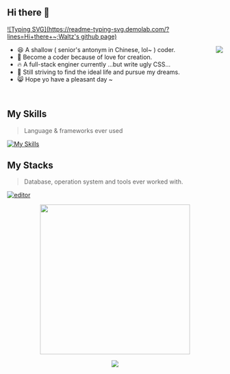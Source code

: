 ## Hi there 👋
[![Typing SVG](https://readme-typing-svg.demolab.com/?lines=Hi+there+~;Waltz's github page)](https://git.io/typing-svg)

<p>

<img align=right src="https://github-readme-stats.vercel.app/api?username=LCIWalt&show_icons=true&count_private=true&theme=transparent&line_height=28">

- 😆 A shallow ( senior's antonym in Chinese, lol~ ) coder.
- 💌 Become a coder because of love for creation.
- 🔥 A full-stack enginer currently ...but write ugly CSS...
- 🏇 Still striving to find the ideal life and pursue my dreams.
- 😸 Hope yo have a pleasant day ~



&nbsp;

</p>

## My Skills

> Language & frameworks ever used

[![My Skills](https://skillicons.dev/icons?i=python,pytorch,go,java,nodejs,ts,html,markdown,c,vue,vite,react,tailwind,spring)](https://skillicons.dev)



## My Stacks

> Database, operation system and tools ever worked with.

[![editor](https://skillicons.dev/icons?i=vscode,androidstudio,vim,visualstudio,linux,ubuntu,kali,windows,docker,bash,git,github,gitlab,gradle,maven,anaconda,npm,yarn,nginx,idea)](https://skillicons.dev)



<p align='center'>
  <img height='350px' src="https://github-readme-stats.vercel.app/api/top-langs/?username=LCIWalt&theme=transparent&layout=donut&langs_count=10&custom_title=Github+Reporsitory+Lang+Count">


</p>

<p align='center'>
  <img src=https://profile-counter.glitch.me/LCIWalt/count.svg>
</p>


<!--
**LCIWalt/LCIWalt** is a ✨ _special_ ✨ repository because its `README.md` (this file) appears on your GitHub profile.

Here are some ideas to get you started:

- 🔭 I’m currently working on ...
- 🌱 I’m currently learning ...
- 👯 I’m looking to collaborate on ...
- 🤔 I’m looking for help with ...
- 💬 Ask me about ...
- 📫 How to reach me: ...
- 😄 Pronouns: ...
- ⚡ Fun fact: ...
-->
